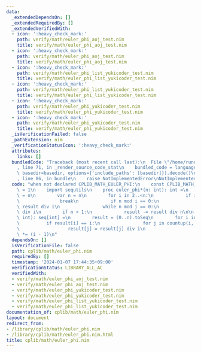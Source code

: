 ```yaml
---
data:
  _extendedDependsOn: []
  _extendedRequiredBy: []
  _extendedVerifiedWith:
  - icon: ':heavy_check_mark:'
    path: verify/math/euler_phi_aoj_test.nim
    title: verify/math/euler_phi_aoj_test.nim
  - icon: ':heavy_check_mark:'
    path: verify/math/euler_phi_aoj_test.nim
    title: verify/math/euler_phi_aoj_test.nim
  - icon: ':heavy_check_mark:'
    path: verify/math/euler_phi_list_yukicoder_test.nim
    title: verify/math/euler_phi_list_yukicoder_test.nim
  - icon: ':heavy_check_mark:'
    path: verify/math/euler_phi_list_yukicoder_test.nim
    title: verify/math/euler_phi_list_yukicoder_test.nim
  - icon: ':heavy_check_mark:'
    path: verify/math/euler_phi_yukicoder_test.nim
    title: verify/math/euler_phi_yukicoder_test.nim
  - icon: ':heavy_check_mark:'
    path: verify/math/euler_phi_yukicoder_test.nim
    title: verify/math/euler_phi_yukicoder_test.nim
  _isVerificationFailed: false
  _pathExtension: nim
  _verificationStatusIcon: ':heavy_check_mark:'
  attributes:
    links: []
  bundledCode: "Traceback (most recent call last):\n  File \"/home/runner/.local/lib/python3.10/site-packages/onlinejudge_verify/documentation/build.py\"\
    , line 71, in _render_source_code_stat\n    bundled_code = language.bundle(stat.path,\
    \ basedir=basedir, options={'include_paths': [basedir]}).decode()\n  File \"/home/runner/.local/lib/python3.10/site-packages/onlinejudge_verify/languages/nim.py\"\
    , line 86, in bundle\n    raise NotImplementedError\nNotImplementedError\n"
  code: "when not declared CPLIB_MATH_EULER_PHI:\n    const CPLIB_MATH_EULER_PHI*\
    \ = 1\n    import sequtils\n    proc euler_phi*(n: int): int =\n        result\
    \ = n\n        var n = n\n        for i in 2..<n:\n            if i*i > n:\n \
    \               break\n            if n mod i == 0:\n                result -=\
    \ result div i\n                while n mod i == 0:\n                    n = n\
    \ div i\n        if n > 1:\n            result -= result div n\n\n    proc euler_phi_list*(n:\
    \ int): seq[int] =\n        result = (0..n).toSeq\n        for i in 2..n:\n  \
    \          if result[i] == i:\n                for j in countup(i, n, i):\n  \
    \                  result[j] = result[j] div i\n                    result[j]\
    \ *= (i - 1)\n"
  dependsOn: []
  isVerificationFile: false
  path: cplib/math/euler_phi.nim
  requiredBy: []
  timestamp: '2024-01-07 17:44:35+09:00'
  verificationStatus: LIBRARY_ALL_AC
  verifiedWith:
  - verify/math/euler_phi_aoj_test.nim
  - verify/math/euler_phi_aoj_test.nim
  - verify/math/euler_phi_yukicoder_test.nim
  - verify/math/euler_phi_yukicoder_test.nim
  - verify/math/euler_phi_list_yukicoder_test.nim
  - verify/math/euler_phi_list_yukicoder_test.nim
documentation_of: cplib/math/euler_phi.nim
layout: document
redirect_from:
- /library/cplib/math/euler_phi.nim
- /library/cplib/math/euler_phi.nim.html
title: cplib/math/euler_phi.nim
---
```

